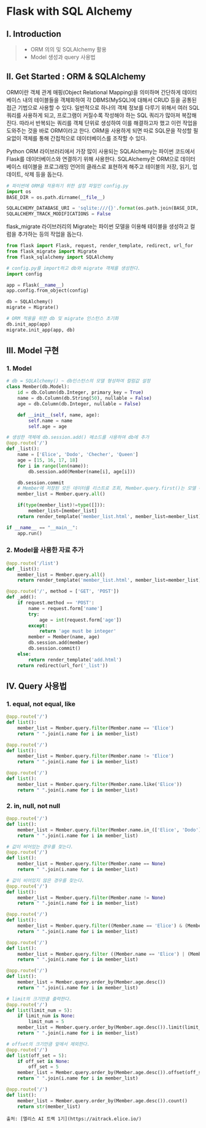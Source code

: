 # Flask with SQL Alchemy

## Ⅰ. Introduction

> - ORM 의의 및 SQLAlchemy 활용
> - Model 생성과 query 사용법

## Ⅱ. Get Started : ORM & SQLAlchemy

ORM이란 객체 관계 매핑(Object Relational Mapping)을 의미하며 간단하게 데이터베이스 내의 테이블들을 객체화하여 각 DBMS(MySQL)에 대해서 CRUD 등을 공통된 접근 기법으로 사용할 수 있다. 일반적으로 하나의 객체 정보를 다루기 위해서 여러 SQL 쿼리를 사용하게 되고, 프로그램이 커질수록 작성해야 하는 SQL 쿼리가 많아져 복잡해진다. 따라서 반복되는 쿼리를 객체 단위로 생성하여 이를 해결하고자 했고 이런 작업을 도와주는 것을 바로 ORM이라고 한다. ORM을 사용하게 되면 따로 SQL문을 작성할 필요없이 객체를 통해 간접적으로 데이터베이스를 조작할 수 있다.

Python ORM 라이브러리에서 가장 많이 사용되는 SQLAlchemy는 파이썬 코드에서 Flask를 데이터베이스와 연결하기 위해 사용한다. SQLAlchemy은 ORM으로 데이터베이스 테이블을 프로그래밍 언어의 클래스로 표현하게 해주고 테이블의 저장, 읽기, 업데이트, 삭제 등을 돕는다.

```python
# 파이썬에 ORM을 적용하기 위한 설정 파일인 config.py
import os
BASE_DIR = os.path.dirname(__file__)

SQLALCHEMY_DATABASE_URI = 'sqlite:///{}'.format(os.path.join(BASE_DIR, 'main.db'))
SQLALCHEMY_TRACK_MODIFICATIONS = False
```

flask_migrate 라이브러리의 Migrate는 파이썬 모델을 이용해 테이블을 생성하고 컬럼을 추가하는 등의 작업을 돕는다.

```python
from flask import Flask, request, render_template, redirect, url_for
from flask_migrate import Migrate
from flask_sqlalchemy import SQLAlchemy

# config.py를 import하고 db와 migrate 객체를 생성한다.
import config

app = Flask(__name__)
app.config.from_object(config)

db = SQLAlchemy()
migrate = Migrate()

# ORM 적용을 위한 db 및 migrate 인스턴스 초기화
db.init_app(app)
migrate.init_app(app, db)

```

## Ⅲ. Model 구현

### 1. Model

```python
# db = SQLAlchemy() ~ db인스턴스의 모델 형성하여 컬럼값 설정
class Member(db.Model):
    id = db.Column(db.Integer, primary_key = True)
    name = db.Column(db.String(50), nullable = False)
    age = db.Column(db.Integer, nullable = False)

    def __init__(self, name, age):
        self.name = name
        self.age = age

# 생성한 객체에 db.session.add() 메소드를 사용하여 db에 추가
@app.route('/')
def _list():
    name = ['Elice', 'Dodo', 'Checher', 'Queen']
    age = [15, 16, 17, 18]
    for i in range(len(name)):
        db.session.add(Member(name[i], age[i]))

    db.session.commit
    # Member에 저장된 모든 데이터를 리스트로 조회, Member.query.first()는 모델 하나의 객체를 반환
    member_list = Member.query.all()

    if(type(member_list)!=type([])):
        member_list=[member_list]
    return render_template('member_list.html', member_list=member_list)

if __name__ == "__main__":
    app.run()
```

### 2. Model을 사용한 자료 추가

```python
@app.route('/list')
def _list():
    member_list = Member.query.all()
    return render_template('member_list.html', member_list=member_list)

@app.route('/', method = ['GET', 'POST'])
def _add():
    if request.method == 'POST':
        name = request.form['name']
        try:
            age = int(request.form['age'])
        except:
            return 'age must be integer'
        member = Member(name, age)
        db.session.add(member)
        db.session.commit()
    else:
        return render_template('add.html')
    return redirect(url_for('_list'))
```

## Ⅳ. Query 사용법

### 1. equal, not equal, like

```python
@app.route('/')
def list():
    member_list = Member.query.filter(Member.name == 'Elice')
    return " ".join(i.name for i in member_list)

@app.route('/')
def list():
    member_list = Member.query.filter(Member.name != 'Elice')
    return " ".join(i.name for i in member_list)

@app.route('/')
def list():
    member_list = Member.query.filter(Member.name.like('Elice'))
    return " ".join(i.name for i in member_list)
```

### 2. in, null, not null

```python
@app.route('/')
def list():
    member_list = Member.query.filter(Member.name.in_(['Elice', 'Dodo']))
    return " ".join(i.name for i in member_list)

# 값이 비어있는 경우를 찾는다.
@app.route('/')
def list():
    member_list = Member.query.filter(Member.name == None)
    return " ".join(i.name for i in member_list)

# 값이 비어있지 않은 경우를 찾는다.
@app.route('/')
def list():
    member_list = Member.query.filter(Member.name != None)
    return " ".join(i.name for i in member_list)
```

```python
@app.route('/')
def list():
    member_list = Member.query.filter((Member.name == 'Elice') & (Member.age == '15'))
    return " ".join(i.name for i in member_list)

@app.route('/')
def list():
    member_list = Member.query.filter ((Member.name == 'Elice') | (Member.age == '15'))
    return " ".join(i.name for i in member_list)

@app.route('/')
def list():
    member_list = Member.query.order_by(Member.age.desc())
    return " ".join(i.name for i in member_list)
```

```python
# limit의 크기만큼 출력한다.
@app.route('/')
def list(limit_num = 5):
    if limit_num is None:
        limit_num = 5
    member_list = Member.query.order_by(Member.age.desc()).limit(limit_num)
    return " ".join(i.name for i in member_list)

# offset의 크기만큼 앞에서 제외한다.
@app.route('/')
def list(off_set = 5):
    if off_set is None:
        off_set = 5
    member_list = Member.query.order_by(Member.age.desc()).offset(off_set)
    return " ".join(i.name for i in member_list)

@app.route('/')
def list():
    member_list = Member.query.order_by(Member.age.desc()).count()
    return str(member_list)
```

```
출처: [엘리스 AI 트랙 1기](https://aitrack.elice.io/)
```
